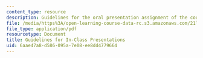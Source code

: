 ```yaml
---
content_type: resource
description: Guidelines for the oral presentation assignment of the course.
file: /media/https%3A/open-learning-course-data-rc.s3.amazonaws.com/21l-310-bestsellers-the-memoir-spring-2010/6aae47a8d586095a7e08ee8dd4779664_MIT21L_310S10_rr01.pdf
file_type: application/pdf
resourcetype: Document
title: Guidelines for In-Class Presentations
uid: 6aae47a8-d586-095a-7e08-ee8dd4779664
---
```

